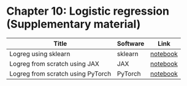 # Chapter 10: Logistic regression   (Supplementary material)

[logreg_sklearn]: https://colab.research.google.com/github/probml/pyprobml/blob/master/book1/supplements/logreg_sklearn.ipynb
[logreg_jax]: https://colab.research.google.com/github/probml/pyprobml/blob/master/book1/supplements/logreg_jax.ipynb
[logreg_pytorch]: https://colab.research.google.com/github/probml/pyprobml/blob/master/book1/supplements/logreg_pytorch.ipynb

|Title|Software|Link|
|-----------|----|----|
|Logreg using sklearn| sklearn| [notebook][logreg_sklearn]
|Logreg from scratch using JAX| JAX| [notebook][logreg_jax]
|Logreg from scratch using PyTorch| PyTorch| [notebook][logreg_pytorch]
